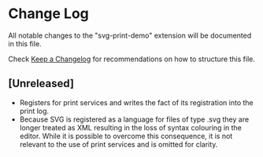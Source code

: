 # Change Log

All notable changes to the "svg-print-demo" extension will be documented in this file.

Check [Keep a Changelog](http://keepachangelog.com/) for recommendations on how to structure this file.

## [Unreleased]

- Registers for print services and writes the fact of its registration into the print log.
- Because SVG is registered as a language for files of type .svg they are longer treated as XML resulting in the loss of syntax colouring in the editor. While it is possible to overcome this consequence, it is not relevant to the use of print services and is omitted for clarity.